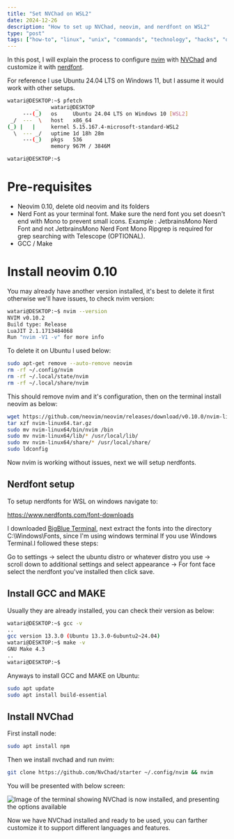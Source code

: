 ```yaml
---
title: "Set NVChad on WSL2"
date: 2024-12-26
description: "How to set up NVChad, neovim, and nerdfont on WSL2"
type: "post"
tags: ["how-to", "linux", "unix", "commands", "technology", "hacks", "operating systems",  "explain-like-i'm-five"]
---
```


In this post, I will explain the process to configure [nvim](https://neovim.io/) with [NVChad](https://nvchad.com/) and customize it with [nerdfont](https://github.com/ryanoasis/nerd-fonts).

For reference I use Ubuntu 24.04 LTS on Windows 11, but I assume it would work with other setups.

```bash
watari@DESKTOP:~$ pfetch
         _    watari@DESKTOP
     ---(_)   os     Ubuntu 24.04 LTS on Windows 10 [WSL2]
 _/  ---  \   host   x86_64
(_) |   |     kernel 5.15.167.4-microsoft-standard-WSL2
  \  --- _/   uptime 1d 18h 28m
     ---(_)   pkgs   536
              memory 967M / 3846M

watari@DESKTOP:~$
```

# Pre-requisites

+ Neovim 0.10, delete old neovim and its folders
+ Nerd Font as your terminal font.
    Make sure the nerd font you set doesn't end with Mono to prevent small icons.
    Example : JetbrainsMono Nerd Font and not JetbrainsMono Nerd Font Mono
    Ripgrep is required for grep searching with Telescope (OPTIONAL).
+ GCC / Make

# Install neovim 0.10

You may already have another version installed, it's best to delete it first otherwise we'll have issues, to check nvim version:

```bash
watari@DESKTOP:~$ nvim --version
NVIM v0.10.2
Build type: Release
LuaJIT 2.1.1713484068
Run "nvim -V1 -v" for more info
```

To delete it on Ubuntu I used below:

```bash
sudo apt-get remove --auto-remove neovim
rm -rf ~/.config/nvim
rm -rf ~/.local/state/nvim
rm -rf ~/.local/share/nvim
```
This should remove nvim and it's configuration, then on the terminal install neovim as below:

```bash
wget https://github.com/neovim/neovim/releases/download/v0.10.0/nvim-linux64.tar.gz
tar xzf nvim-linux64.tar.gz
sudo mv nvim-linux64/bin/nvim /bin
sudo mv nvim-linux64/lib/* /usr/local/lib/
sudo mv nvim-linux64/share/* /usr/local/share/
sudo ldconfig
```

Now nvim is working without issues, next we will setup nerdfonts.

## Nerdfont setup

To setup nerdfonts for WSL on windows navigate to:

https://www.nerdfonts.com/font-downloads

I downloaded [BigBlue Terminal](https://www.programmingfonts.org/#bigblue-terminal), next extract the fonts into the directory C:\Windows\Fonts, since I'm using windows terminal If you use Windows Terminal.I followed these steps:

Go to settings -> select the ubuntu distro or whatever distro you use -> scroll down to additional settings and select appearance -> For font face select the nerdfont you've installed then click save.

## Install GCC and MAKE

Usually they are already installed, you can check their version as below:

```bash
watari@DESKTOP:~$ gcc -v
..
gcc version 13.3.0 (Ubuntu 13.3.0-6ubuntu2~24.04)
watari@DESKTOP:~$ make -v
GNU Make 4.3
..
watari@DESKTOP:~$
```

Anyways to install GCC and MAKE on Ubuntu:

```bash
sudo apt update
sudo apt install build-essential
```

## Install NVChad

First install node:

```bash
sudo apt install npm
```
Then we install nvchad and run nvim:

```bash
git clone https://github.com/NvChad/starter ~/.config/nvim && nvim
```

You will be presented with below screen:

![Image of the terminal showing NVChad is now installed, and presenting the options available](/images/image.png)

Now we have NVChad installed and ready to be used, you can farther customize it to support different languages and features.